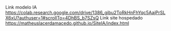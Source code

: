 Link modelo IA https://colab.research.google.com/drive/1386_gibu2ToRkHnFhYqc5AajPrSLX6xU?authuser=1#scrollTo=4DhBS_b7SZsQ
Link site hospedado https://matheuslacerdamacedo.github.io/SiteIA/index.html
